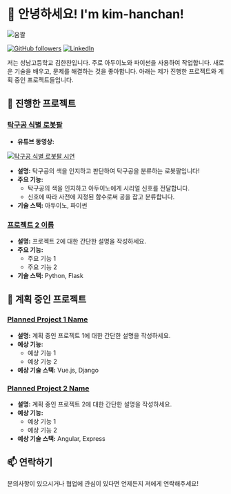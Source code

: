 # 👋 안녕하세요! I'm kim-hanchan!

![움짤](https://media4.giphy.com/media/v1.Y2lkPTc5MGI3NjExMXV2eGRmajZiY2Z1aHcwcjhqYWhuOHY0bnVmc25nc3FubXRwaTgzaSZlcD12MV9pbnRlcm5hbF9naWZfYnlfaWQmY3Q9Zw/JqmupuTVZYaQX5s094/giphy.gif)

[![GitHub followers](https://img.shields.io/github/followers/yourusername?label=Follow&style=social)](https://github.com/yourusername)
[![LinkedIn](https://img.shields.io/badge/LinkedIn-0077B5?logo=linkedin&logoColor=white)](https://www.linkedin.com/in/yourprofile/)

저는 성남고등학교 김한찬입니다. 주로 아두이노와 파이썬을 사용하여 작업합니다. 새로운 기술을 배우고, 문제를 해결하는 것을 좋아합니다. 아래는 제가 진행한 프로젝트와 계획 중인 프로젝트들입니다.

## 🔭 진행한 프로젝트

### [탁구공 식별 로봇팔](https://github.com/yourusername/project1)
- **유튜브 동영상:**
  
 [![탁구공 식별 로봇팔 시연](https://img.youtube.com/vi/zZVDYvU_PKg/0.jpg)](https://www.youtube.com/watch?v=zZVDYvU_PKg)
- **설명:** 탁구공의 색을 인지하고 판단하여 탁구공을 분류하는 로봇팔입니다!
- **주요 기능:** 
  - 탁구공의 색을 인지하고 아두이노에게 시리얼 신호를 전달합니다.
  - 신호에 따라 사전에 지정된 함수로써 공을 잡고 분류합니다.
- **기술 스택:** 아두이노, 파이썬

### [프로젝트 2 이름](https://github.com/yourusername/project2)
- **설명:** 프로젝트 2에 대한 간단한 설명을 작성하세요.
- **주요 기능:** 
  - 주요 기능 1
  - 주요 기능 2
- **기술 스택:** Python, Flask

## 🌱 계획 중인 프로젝트

### [Planned Project 1 Name](https://github.com/yourusername/plannedproject1)
- **설명:** 계획 중인 프로젝트 1에 대한 간단한 설명을 작성하세요.
- **예상 기능:** 
  - 예상 기능 1
  - 예상 기능 2
- **예상 기술 스택:** Vue.js, Django

### [Planned Project 2 Name](https://github.com/yourusername/plannedproject2)
- **설명:** 계획 중인 프로젝트 2에 대한 간단한 설명을 작성하세요.
- **예상 기능:** 
  - 예상 기능 1
  - 예상 기능 2
- **예상 기술 스택:** Angular, Express

## 📫 연락하기

문의사항이 있으시거나 협업에 관심이 있다면 언제든지 저에게 연락해주세요!

